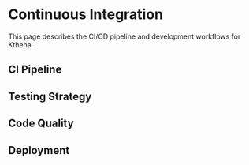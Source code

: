 # Continuous Integration

This page describes the CI/CD pipeline and development workflows for Kthena.

## CI Pipeline

<!-- Add CI pipeline details here -->

## Testing Strategy

<!-- Add testing strategy here -->

## Code Quality

<!-- Add code quality checks here -->

## Deployment

<!-- Add deployment process here -->